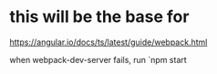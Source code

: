# this will be the base for 
https://angular.io/docs/ts/latest/guide/webpack.html

when webpack-dev-server fails, run `npm start
